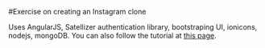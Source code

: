 #Exercise on creating an Instagram clone

Uses AngularJS, Satellizer authentication library, bootstraping UI, ionicons, nodejs, mongoDB.
You can also follow the tutorial at [this page](http://goo.gl/i7CT2h).